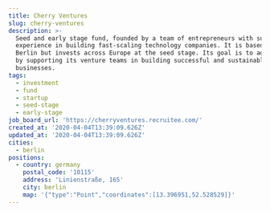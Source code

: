 ```yaml
---
title: Cherry Ventures
slug: cherry-ventures
description: >-
  Seed and early stage fund, founded by a team of entrepreneurs with substantial
  experience in building fast-scaling technology companies. It is based in
  Berlin but invests across Europe at the seed stage. Its goal is to add value
  by supporting its venture teams in building successful and sustainable
  businesses.
tags:
  - investment
  - fund
  - startup
  - seed-stage
  - early-stage
job_board_url: 'https://cherryventures.recruitee.com/'
created_at: '2020-04-04T13:39:09.626Z'
updated_at: '2020-04-04T13:39:09.626Z'
cities:
  - berlin
positions:
  - country: germany
    postal_code: '10115'
    address: 'Linienstraße, 165'
    city: berlin
    map: '{"type":"Point","coordinates":[13.396951,52.528529]}'
---
```


